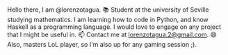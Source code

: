 Hello there, I am @lorenzotagua.
📚 Student at the university of Seville studying mathematics.
I am learning how to code in Python, and know Haskell as a programming language.
I would love to engage on any project that I might be useful in.
📫 Contact me at lorenzotagua.2@gmail.com.
😄 Also, masters LoL player, so I'm also up for any gaming session ;).
